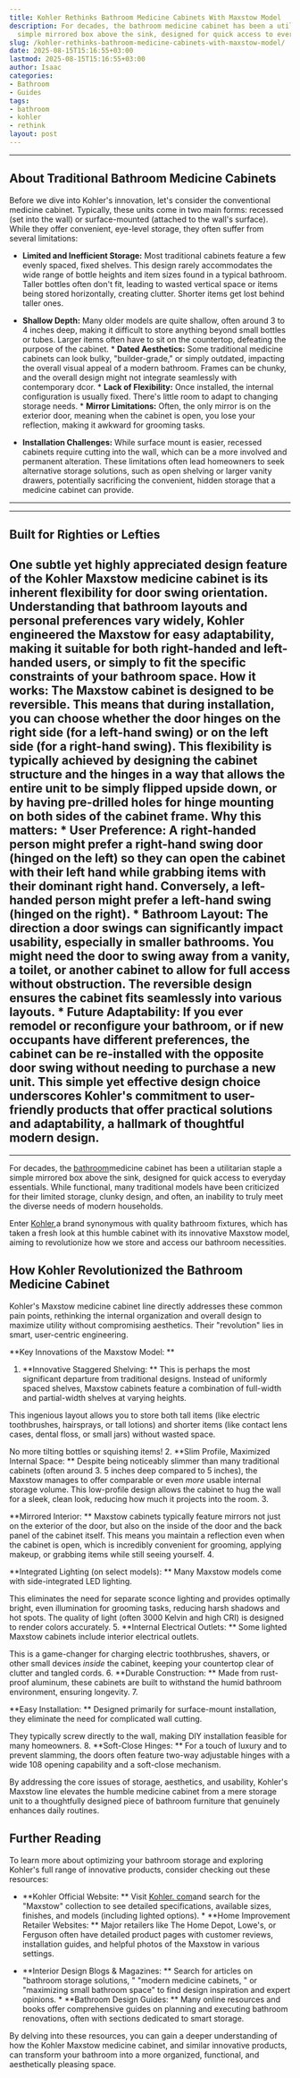 ```yaml
---
title: Kohler Rethinks Bathroom Medicine Cabinets With Maxstow Model
description: For decades, the bathroom medicine cabinet has been a utilitarian staple  a
  simple mirrored box above the sink, designed for quick access to everyday...
slug: /kohler-rethinks-bathroom-medicine-cabinets-with-maxstow-model/
date: 2025-08-15T15:16:55+03:00
lastmod: 2025-08-15T15:16:55+03:00
author: Isaac
categories:
- Bathroom
- Guides
tags:
- bathroom
- kohler
- rethink
layout: post
---
```

---

## About Traditional Bathroom Medicine Cabinets
Before we dive into Kohler's innovation, let's consider the conventional medicine cabinet. Typically, these units come in two main forms: recessed (set into the wall) or surface-mounted (attached to the wall's surface). While they offer convenient, eye-level storage, they often suffer from several limitations:

* **Limited and Inefficient Storage:** Most traditional cabinets feature a few evenly spaced, fixed shelves. This design rarely accommodates the wide range of bottle heights and item sizes found in a typical bathroom. Taller bottles often don't fit, leading to wasted vertical space or items being stored horizontally, creating clutter. Shorter items get lost behind taller ones.

* **Shallow Depth:** Many older models are quite shallow, often around 3 to 4 inches deep, making it difficult to store anything beyond small bottles or tubes. Larger items often have to sit on the countertop, defeating the purpose of the cabinet. * **Dated Aesthetics:** Some traditional medicine cabinets can look bulky, "builder-grade," or simply outdated, impacting the overall visual appeal of a modern bathroom.
Frames can be chunky, and the overall design might not integrate seamlessly with contemporary dcor. * **Lack of Flexibility:** Once installed, the internal configuration is usually fixed. There's little room to adapt to changing storage needs. * **Mirror Limitations:** Often, the only mirror is on the exterior door, meaning when the cabinet is open, you lose your reflection, making it awkward for grooming tasks.

* **Installation Challenges:** While surface mount is easier, recessed cabinets require cutting into the wall, which can be a more involved and permanent alteration.
These limitations often lead homeowners to seek alternative storage solutions, such as open shelving or larger vanity drawers, potentially sacrificing the convenient, hidden storage that a medicine cabinet can provide.
---
---

## Built for Righties or Lefties
One subtle yet highly appreciated design feature of the Kohler Maxstow medicine cabinet is its inherent flexibility for door swing orientation. Understanding that bathroom layouts and personal preferences vary widely, Kohler engineered the Maxstow for easy adaptability, making it suitable for both right-handed and left-handed users, or simply to fit the specific constraints of your bathroom space.
**How it works:** The Maxstow cabinet is designed to be **reversible**. This means that during installation, you can choose whether the door hinges on the right side (for a left-hand swing) or on the left side (for a right-hand swing). This flexibility is typically achieved by designing the cabinet structure and the hinges in a way that allows the entire unit to be simply flipped upside down, or by having pre-drilled holes for hinge mounting on both sides of the cabinet frame.
**Why this matters:** * **User Preference:** A right-handed person might prefer a right-hand swing door (hinged on the left) so they can open the cabinet with their left hand while grabbing items with their dominant right hand. Conversely, a left-handed person might prefer a left-hand swing (hinged on the right). * **Bathroom Layout:** The direction a door swings can significantly impact usability, especially in smaller bathrooms.
You might need the door to swing away from a vanity, a toilet, or another cabinet to allow for full access without obstruction. The reversible design ensures the cabinet fits seamlessly into various layouts. * **Future Adaptability:** If you ever remodel or reconfigure your bathroom, or if new occupants have different preferences, the cabinet can be re-installed with the opposite door swing without needing to purchase a new unit.
This simple yet effective design choice underscores Kohler's commitment to user-friendly products that offer practical solutions and adaptability, a hallmark of thoughtful modern design.
---
---

For decades, the [bathroom](https://pestpolicy.com/a-tour-of-chelseas-hall-bathroom-renovation/)medicine cabinet has been a utilitarian staple a simple mirrored box above the sink, designed for quick access to everyday essentials. While functional, many traditional models have been criticized for their limited storage, clunky design, and often, an inability to truly meet the diverse needs of modern households.

Enter [Kohler](https://pestpolicy.com/kohler-extra-tall-highline-arc-toilet/),a brand synonymous with quality bathroom fixtures, which has taken a fresh look at this humble cabinet with its innovative Maxstow model, aiming to revolutionize how we store and access our bathroom necessities.

##  How Kohler Revolutionized the Bathroom Medicine Cabinet

Kohler's Maxstow medicine cabinet line directly addresses these common pain points, rethinking the internal organization and overall design to maximize utility without compromising aesthetics. Their "revolution" lies in smart, user-centric engineering.

**Key Innovations of the Maxstow Model: **

1. **Innovative Staggered Shelving: ** This is perhaps the most significant departure from traditional designs. Instead of uniformly spaced shelves, Maxstow cabinets feature a combination of full-width and partial-width shelves at varying heights.

This ingenious layout allows you to store both tall items (like electric toothbrushes, hairsprays, or tall lotions) and shorter items (like contact lens cases, dental floss, or small jars) without wasted space.

No more tilting bottles or squishing items! 2. **Slim Profile, Maximized Internal Space: ** Despite being noticeably slimmer than many traditional cabinets (often around 3. 5 inches deep compared to 5 inches), the Maxstow manages to offer comparable or even *more* usable internal storage volume. This low-profile design allows the cabinet to hug the wall for a sleek, clean look, reducing how much it projects into the room. 3.

**Mirrored Interior: ** Maxstow cabinets typically feature mirrors not just on the exterior of the door, but also on the inside of the door and the back panel of the cabinet itself. This means you maintain a reflection even when the cabinet is open, which is incredibly convenient for grooming, applying makeup, or grabbing items while still seeing yourself. 4.

**Integrated Lighting (on select models): ** Many Maxstow models come with side-integrated LED lighting.

This eliminates the need for separate sconce lighting and provides optimally bright, even illumination for grooming tasks, reducing harsh shadows and hot spots. The quality of light (often 3000 Kelvin and high CRI) is designed to render colors accurately. 5. **Internal Electrical Outlets: ** Some lighted Maxstow cabinets include interior electrical outlets.

This is a game-changer for charging electric toothbrushes, shavers, or other small devices *inside* the cabinet, keeping your countertop clear of clutter and tangled cords. 6. **Durable Construction: ** Made from rust-proof aluminum, these cabinets are built to withstand the humid bathroom environment, ensuring longevity. 7.

**Easy Installation: ** Designed primarily for surface-mount installation, they eliminate the need for complicated wall cutting.

They typically screw directly to the wall, making DIY installation feasible for many homeowners. 8. **Soft-Close Hinges: ** For a touch of luxury and to prevent slamming, the doors often feature two-way adjustable hinges with a wide 108 opening capability and a soft-close mechanism.

By addressing the core issues of storage, aesthetics, and usability, Kohler's Maxstow line elevates the humble medicine cabinet from a mere storage unit to a thoughtfully designed piece of bathroom furniture that genuinely enhances daily routines.

##  Further Reading

To learn more about optimizing your bathroom storage and exploring Kohler's full range of innovative products, consider checking out these resources:

* **Kohler Official Website: ** Visit [Kohler. com](https://www.kohler.com)and search for the "Maxstow" collection to see detailed specifications, available sizes, finishes, and models (including lighted options). * **Home Improvement Retailer Websites: ** Major retailers like The Home Depot, Lowe's, or Ferguson often have detailed product pages with customer reviews, installation guides, and helpful photos of the Maxstow in various settings.

* **Interior Design Blogs & Magazines: ** Search for articles on "bathroom storage solutions, " "modern medicine cabinets, " or "maximizing small bathroom space" to find design inspiration and expert opinions. * **Bathroom Design Guides: ** Many online resources and books offer comprehensive guides on planning and executing bathroom renovations, often with sections dedicated to smart storage.

By delving into these resources, you can gain a deeper understanding of how the Kohler Maxstow medicine cabinet, and similar innovative products, can transform your bathroom into a more organized, functional, and aesthetically pleasing space.
